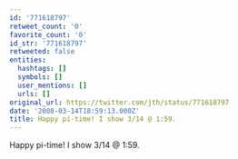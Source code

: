 ```yaml
---
id: '771618797'
retweet_count: '0'
favorite_count: '0'
id_str: '771618797'
retweeted: false
entities:
  hashtags: []
  symbols: []
  user_mentions: []
  urls: []
original_url: https://twitter.com/jth/status/771618797
date: '2008-03-14T18:59:13.000Z'
title: Happy pi-time! I show 3/14 @ 1:59.
---
```


Happy pi-time! I show 3/14 @ 1:59.